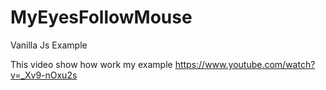 # MyEyesFollowMouse
Vanilla Js Example

This video show how work my example https://www.youtube.com/watch?v=_Xv9-nOxu2s
